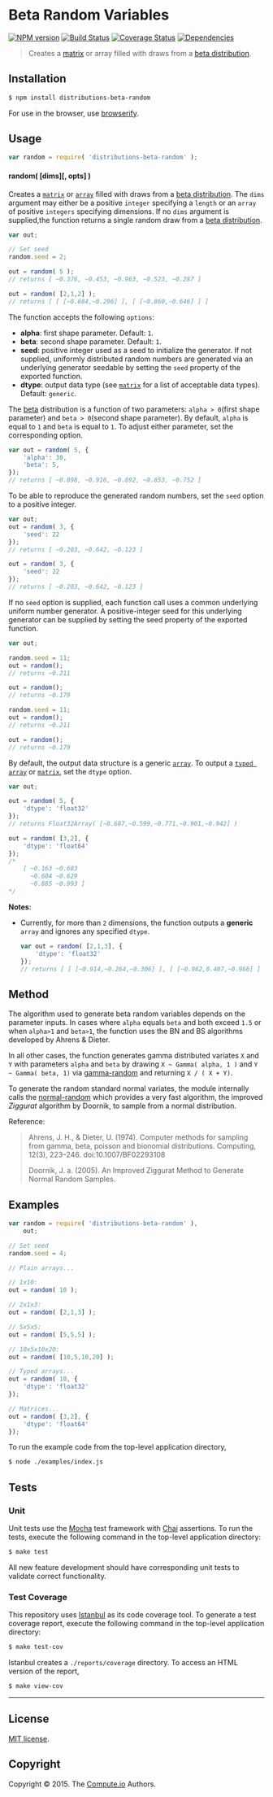 Beta Random Variables
===
[![NPM version][npm-image]][npm-url] [![Build Status][travis-image]][travis-url] [![Coverage Status][codecov-image]][codecov-url] [![Dependencies][dependencies-image]][dependencies-url]

> Creates a [matrix](https://github.com/dstructs/matrix) or array filled with draws from a [beta distribution](https://en.wikipedia.org/wiki/Beta_distribution).


## Installation

``` bash
$ npm install distributions-beta-random
```

For use in the browser, use [browserify](https://github.com/substack/node-browserify).


## Usage

```javascript
var random = require( 'distributions-beta-random' );
```

#### random( [dims][, opts] )

Creates a [`matrix`](https://github.com/dstructs/matrix) or [`array`](https://developer.mozilla.org/en-US/docs/Web/JavaScript/Reference/Global_Objects/Array) filled with draws from a [beta distribution](https://en.wikipedia.org/wiki/Beta_distribution). The `dims` argument may either be a positive `integer` specifying a `length` or an `array` of positive `integers` specifying dimensions. If no `dims` argument is supplied,the function returns a single random draw from a [beta distribution](https://en.wikipedia.org/wiki/Beta_distribution).

```javascript
var out;

// Set seed
random.seed = 2;

out = random( 5 );
// returns [ ~0.376, ~0.453, ~0.963, ~0.523, ~0.287 ]

out = random( [2,1,2] );
// returns [ [ [~0.684,~0.296] ], [ [~0.860,~0.646] ] ]

```


The function accepts the following `options`:

*	__alpha__: first shape parameter. Default: `1`.
*	__beta__: second shape parameter. Default: `1`.
*	__seed__: positive integer used as a seed to initialize the generator. If not supplied, uniformly distributed random numbers are generated via an underlying generator seedable by setting the `seed` property of the exported function.
*	__dtype__: output data type (see [`matrix`](https://github.com/dstructs/matrix) for a list of acceptable data types). Default: `generic`.

The [beta](https://en.wikipedia.org/wiki/Beta_distribution) distribution is a function of two parameters: `alpha > 0`(first shape parameter) and `beta > 0`(second shape parameter). By default, `alpha` is equal to `1` and `beta` is equal to `1`. To adjust either parameter, set the corresponding option.

```javascript
var out = random( 5, {
	'alpha': 30,
	'beta': 5,
});
// returns [ ~0.898, ~0.916, ~0.892, ~0.853, ~0.752 ]

```

To be able to reproduce the generated random numbers, set the `seed` option to a positive integer.

```javascript
var out;
out = random( 3, {
	'seed': 22
});
// returns [ ~0.203, ~0.642, ~0.123 ]

out = random( 3, {
	'seed': 22
});
// returns [ ~0.203, ~0.642, ~0.123 ]

```

If no `seed` option is supplied, each function call uses a common underlying uniform number generator. A positive-integer seed for this underlying generator can be supplied by setting the seed property of the exported function.

```javascript
var out;

random.seed = 11;
out = random();
// returns ~0.211

out = random();
// returns ~0.179

random.seed = 11;
out = random();
// returns ~0.211

out = random();
// returns ~0.179

```

By default, the output data structure is a generic [`array`](https://developer.mozilla.org/en-US/docs/Web/JavaScript/Reference/Global_Objects/Array). To output a [`typed array`](https://developer.mozilla.org/en-US/docs/Web/JavaScript/Typed_arrays) or [`matrix`](https://github.com/dstructs/matrix), set the `dtype` option.

```javascript
var out;

out = random( 5, {
	'dtype': 'float32'
});
// returns Float32Array( [~0.687,~0.599,~0.771,~0.901,~0.942] )

out = random( [3,2], {
	'dtype': 'float64'
});
/*
	[ ~0.163 ~0.683
	  ~0.604 ~0.629
	  ~0.885 ~0.993 ]
*/

```

__Notes__:
*	Currently, for more than `2` dimensions, the function outputs a __generic__ `array` and ignores any specified `dtype`.

	```javascript
	var out = random( [2,1,3], {
		'dtype': 'float32'
	});
	// returns [ [ [~0.914,~0.264,~0.306] ], [ [~0.962,0.407,~0.966] ] ]

	```

## Method

The algorithm used to generate beta random variables depends on the parameter inputs. In cases where `alpha` equals `beta` and both exceed `1.5` or when `alpha>1` and `beta>1`, the function uses the BN and BS algorithms developed by Ahrens & Dieter.

In all other cases, the function generates gamma distributed variates `X` and `Y` with parameters `alpha` and `beta` by drawing `X ~ Gamma( alpha, 1 )` and `Y ~ Gamma( beta, 1)` via [gamma-random](https://github.com/distributions-io/gamma-random)
and returning `X / ( X + Y)`.

To generate the random standard normal variates, the module internally calls the [normal-random](https://github.com/distributions-io/normal-random) which provides a very fast algorithm, the improved *Ziggurat* algorithm by Doornik, to sample from a normal distribution.

Reference:
>Ahrens, J. H., & Dieter, U. (1974). Computer methods
>for sampling from gamma, beta, poisson and
>bionomial distributions.
>Computing, 12(3), 223–246. doi:10.1007/BF02293108
>
> Doornik, J. a. (2005).
> An Improved Ziggurat Method to Generate Normal Random Samples.

## Examples

```javascript
var random = require( 'distributions-beta-random' ),
	out;

// Set seed
random.seed = 4;

// Plain arrays...

// 1x10:
out = random( 10 );

// 2x1x3:
out = random( [2,1,3] );

// 5x5x5:
out = random( [5,5,5] );

// 10x5x10x20:
out = random( [10,5,10,20] );

// Typed arrays...
out = random( 10, {
	'dtype': 'float32'
});

// Matrices...
out = random( [3,2], {
	'dtype': 'float64'
});
```

To run the example code from the top-level application directory,

``` bash
$ node ./examples/index.js
```


## Tests

### Unit

Unit tests use the [Mocha](http://mochajs.org/) test framework with [Chai](http://chaijs.com) assertions. To run the tests, execute the following command in the top-level application directory:

``` bash
$ make test
```

All new feature development should have corresponding unit tests to validate correct functionality.


### Test Coverage

This repository uses [Istanbul](https://github.com/gotwarlost/istanbul) as its code coverage tool. To generate a test coverage report, execute the following command in the top-level application directory:

``` bash
$ make test-cov
```

Istanbul creates a `./reports/coverage` directory. To access an HTML version of the report,

``` bash
$ make view-cov
```


---
## License

[MIT license](http://opensource.org/licenses/MIT).


## Copyright

Copyright &copy; 2015. The [Compute.io](https://github.com/compute-io) Authors.


[npm-image]: http://img.shields.io/npm/v/distributions-beta-random.svg
[npm-url]: https://npmjs.org/package/distributions-beta-random

[travis-image]: http://img.shields.io/travis/distributions-io/beta-random/master.svg
[travis-url]: https://travis-ci.org/distributions-io/beta-random

[codecov-image]: https://img.shields.io/codecov/c/github/distributions-io/beta-random/master.svg
[codecov-url]: https://codecov.io/github/distributions-io/beta-random?branch=master

[dependencies-image]: http://img.shields.io/david/distributions-io/beta-random.svg
[dependencies-url]: https://david-dm.org/distributions-io/beta-random

[dev-dependencies-image]: http://img.shields.io/david/dev/distributions-io/beta-random.svg
[dev-dependencies-url]: https://david-dm.org/dev/distributions-io/beta-random

[github-issues-image]:  http://img.shields.io/github/issues/distributions-io/beta-random.svg
[github-issues-url]: https://github.com/distributions-io/beta-random/issues
